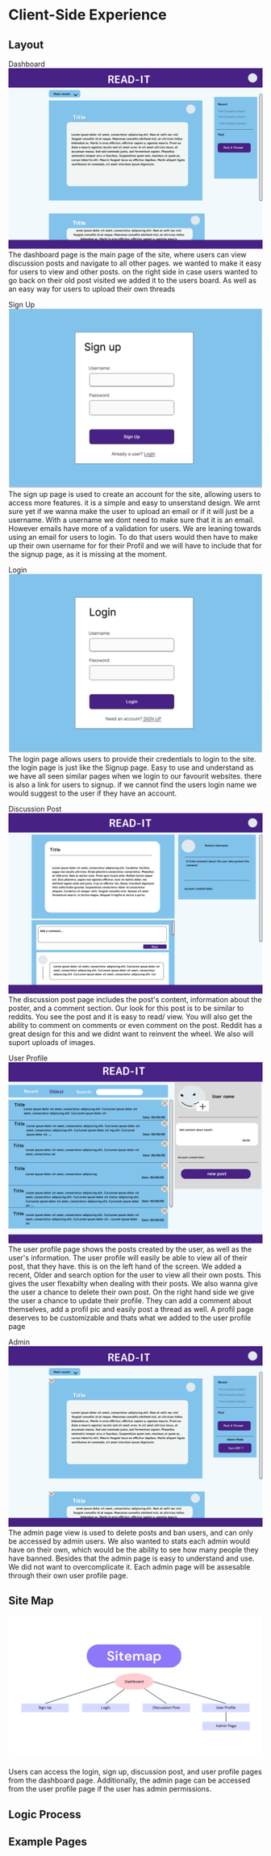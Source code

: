 
# Client-Side Experience

## Layout

Dashboard
![Dashboard Page](images/Dashboard%20Page.png)
The dashboard page is the main page of the site, where users can view discussion posts and navigate to all other pages. we wanted to make it easy for users to view and other posts. on the right side in case users wanted to go back on their old post visited we added it to the users board. As well as an easy way for users to upload their own threads

Sign Up
![Sign Up Page](images/Sign%20Up%20Page.png)
The sign up page is used to create an account for the site, allowing users to access more features. it is a simple and easy to unserstand design. We arnt sure yet if we wanna make the user to upload an email or if it will just be a username. With a username we dont need to make sure that it is an email. However emails have more of a validation for users. We are leaning towards using an email for users to login. To do that users would then have to make up their own username for for their Profil and we will have to include that for the signup page, as it is missing at the moment. 

Login
![Login Page](images/Login%20page.png)
The login page allows users to provide their credentials to login to the site. the login page is just like the Signup page. Easy to use and understand as we have all seen similar pages when we login to our favourit websites. there is also a link for users to signup. if we cannot find the users login name we would suggest to the user if they have an account.  

Discussion Post
![Discussion Post Page](images/Discussion%20Post%20Page.png)
The discussion post page includes the post's content, information about the poster, and a comment section. Our look for this post is to be similar to reddits. You see the post and it is easy to read/ view. You will also get the ability to comment on comments or even comment on the post. Reddit has a great design for this and we didnt want to reinvent the wheel. We also will suport uploads of images. 

User Profile
![User Profile Page](images/User%20Page.png)
The user profile page shows the posts created by the user, as well as the user's information. The user profile will easily be able to view all of their post, that they have. this is on the left hand of the screen. We added a recent, Older and search option for the user to view all their own posts. This gives the user flexabilty when dealing with their posts. We also wanna give the user a chance to delete their own post. On the right hand side we give the user a chance to update their profile. They can add a comment about themselves, add a profil pic and easily post a thread as well. A profil page deserves to be customizable and thats what we added to the user profile page

Admin
![Admin Page](images/Admin%20Page.png)
The admin page view is used to delete posts and ban users, and can only be accessed by admin users. We also wanted to stats each admin would have on their own, which would be the ability to see how many people they have banned. Besides that the admin page is easy to understand and use. We did not want to overcomplicate it. Each admin page will be assesable through their own user profile page. 

## Site Map

![Site Map](images/Sitemap.png)

Users can access the login, sign up, discussion post, and user profile pages from the dashboard page. Additionally, the admin page can be accessed from the user profile page if the user has admin permissions.

## Logic Process

## Example Pages
